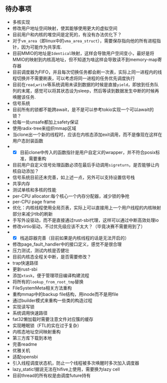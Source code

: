 ## 待办事项

- 多核实现
- 修改用户地址空间映射，使其能够使用更大的虚拟空间
- 目前用户和内核的堆空间是定死的，有没有办法优化下？
- 对于`vm_area`（即linux中的`vma_area_struct`），需要保存指向他的所有进程指针，因为可能作为共享库.
- 目前MMIO的地址是`Identical`映射，这样会导致用户空间变小，最好是将MMIO的映射到内核高地址，但不知道为啥这样会导致读不到memory-map寄存器
- 目前调度器为FIFO，并且每次切换任务都会刷一次表，实际上同一进程内的线程切换并不需要刷表，可以考虑将同一进程的任务优先调度执行
- 目前在`read`,`write`等系统调用未读到数据的时候是直接`yield`，即放到任务队列的末尾，感觉可以将其状态设为sleep，然后等读到数据发生中断的时候再唤醒该任务.
- 信号系统
- 目前所有的锁都不能跨await，是不是可以参考tokio实现一个可以await的锁？
- 给每一处unsafe都加上safety保证
- 使用radix-tree来组织mmap区域
- 当clone出一个新的线程时，应该在内核态添加exit调用，而不是像现在这样在用户态封装函数
- - [x] 目前clone中传入的函数指针是用户自定义的wrapper，并不符合posix标准，需要重构
- 目前用户自定义信号处理函数必须在最后手动调用`sigreturn`，是否能够让内核自动添加？
- 信号系统目前还未完善，如上述一点，另外可以支持设置信号栈
- 共享内存
- 测试单核和多核的性能
- per-CPU allocator:每个核心一个内存分配器，减少锁的争抢
- per-CPU page frame
- 优化：内核线程使用全局页表，实际上可以直接用上一个用户线程的内核映射部分来减少tlb的刷新
- 手写外设驱动，而不是直接通过rust-sbi代理，这样可以通过中断高效处理io
- 修改virtio驱动，不过优先级应该不太大？（毕竟决赛不需要用到了）
- - [x] 栈追踪器完善（目前如果是内核线程的话是无法开启的）
- 修改page_fault_handler中的接口定义，感觉不是很合理
- 压力测试，测试内核是否健壮
- 目前内核态全程关中断，是否需要修改？
- trap快速路径
- 更新rust-sbi
- 添加`xtask`，便于管理项目编译构建流程
- 将所有的`lookup_from_root_tmp`替换
- FileSystemMeta相关方法重构
- 重构mmap中的backup file结构，用inode而不是用file
- 通过builder模式来重构一些类的构造过程
- 实现读写锁
- 系统调用快速路径
- fat32懒加载时需要注意文件对应簇的缓存
- 实现睡眠锁（FTL的实在过于复杂）
- 内核态地址空间映射重构
- 第三方库下载到本地
- 完善readme
- 优雅关机
- 适配opensbi
- 引入线程调度状态机，防止一个线程被多次唤醒时多次加入调度器
- lazy_static!据说无法在hifive上使用，需要换为lazy cell
- 目前thread的所有权是由调度future持有
